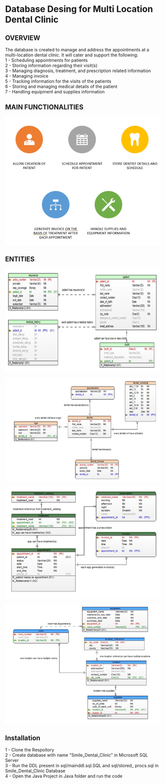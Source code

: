 # Database Desing for Multi Location Dental Clinic


## OVERVIEW 
     	
The database is created to manage and address the appointments at a multi-location dental clinic. It will cater and support the following:  
1 - Scheduling appointments for patients  
2 - Storing information regarding their visit(s)  
3 - Managing diagnosis, treatment, and prescription related information  
4 - Managing invoice  
5 - Tracking information for the visits of the patients  
6 - Storing and managing medical details of the patient  
7 - Handling equipment and supplies information  

## MAIN FUNCTIONALITIES

![](images/functionalities.PNG)

  
 ## ENTITIES
 
 
  ![](images/entity1.PNG)
  
  
  ![](images/entity2.PNG)
  
  
  ![](images/entity3.PNG)
  
  
  ![](images/entity4.PNG)


## Installation

1 - Clone the Respoitory  
2 - Create database with name "Smile_Dental_Clinic" in Microsoft SQL Server  
3 - Run the DDL present in sql/mainddl.sql.SQL and sql/stored_ procs.sql in Smile_Dental_Clinic Database  
4 - Open the Java Project in Java folder and run the code 
